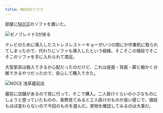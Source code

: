 ```yaml
---
title: NOCEのソファ
---
```

部屋に[NOCE](https://www.noce.co.jp/)のソファを置いた。

![](https://lh6.googleusercontent.com/6Vmi3qAmYIgz_Bol-5gLWa6SQB9pv5UQAmhR6DyRKa2mgsqW2g_Kf9R1OP6ymaAc-jJoCkIPnD31F86AaGIsiZRi5YB5b1F8bkxnnvSMnLiJs0-mNgHLiQ7Xdp51CAJjJ9Ms2HH3H7Dwlct881GEJOU "ゼノブレイド3が捗る")

テレビのために導入したストレスレストーキョーがいつの間にか作業机に取られてしまったので、代わりにソファも導入したという経緯。そこそこの値段でそこそこのソファを手に入れられて満足。

大型家具は搬入できるか心配だったのだけど、これは座面・背面・脚と細かく分解できるやつだったので、安心して購入できた。

![](https://lh6.googleusercontent.com/PSjNH2dQcD2dLUpaSoRhODjQ0BRLLOM2m5q-J-GtpC5Pdzy3A9rV-AJA0IRKC3wvBKc9dTzqaKe-hoJG1TPoWfeJ1Et90U2DLNw2ZsKBUZH8rNN9iUa4F7ZkvzQ63roHv7pEIm6FSboEawmDJ2y2URs "NOCE 浅草蔵前店")

蔵前に店舗があるので見に行って、そこで購入。二人掛けぐらいの小さなものにしようと思っていたものの、実際見てみると三人掛けのものが良い感じで、値段もほぼ変わらないので今回のものを選んだ。実物を確認してみるのは大事だ。
